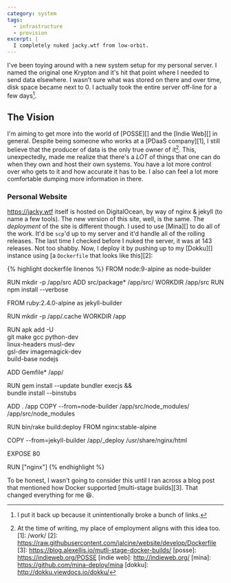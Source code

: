 ```yaml
---
category: system
tags:
  - infrastructure
  - provision
excerpt: |
  I completely nuked jacky.wtf from low-orbit.
---
```


I've been toying around with a new system setup for my personal server. I named
the original one Krypton and it's hit that point where I needed to send data
elsewhere. I wasn’t sure what was stored on there and over time, disk space
became next to 0. I actually took the entire server off-line for a few days[^1].

## The Vision
I'm aiming to get more into the world of [POSSE][] and the [Indie Web][]
in general. Despite being someone who works at a [PDaaS company][1],
I still believe that the producer of data is the only true owner of
it[^2]. This, unexpectedly, made me realize that there's a _LOT_ of things
that one can do when they own and host their own systems. You have a lot
more control over who gets to it and how accurate it has to be. I also can
feel a lot more comfortable dumping more information in there.

### Personal Website
<https://jacky.wtf> itself is hosted on DigitalOcean, by way of nginx &amp;
jekyll (to name a few tools). The new version of this site, well, is the
same. The _deployment_ of the site is different though. I used to use [Mina][]
to do all of the work. It'd be `scp`'d up to my server and it'd handle all of
the rolling releases. The last time I checked before I nuked the server, it was
at 143 releases. Not too shabby. Now, I deploy it by pushing up to my [Dokku][]
instance using [a `Dockerfile` that looks like this][2]:

{% highlight dockerfile linenos %}
FROM node:9-alpine as node-builder

RUN mkdir -p /app/src
ADD src/package* /app/src/
WORKDIR /app/src
RUN npm install --verbose

FROM ruby:2.4.0-alpine as jekyll-builder

RUN mkdir -p /app/.cache
WORKDIR /app

RUN apk add -U \
  git make gcc python-dev \
  linux-headers musl-dev \
  gsl-dev imagemagick-dev \
  build-base nodejs

ADD Gemfile* /app/

RUN gem install --update bundler execjs && \
    bundle install --binstubs

ADD . /app
COPY --from=node-builder /app/src/node_modules/ /app/src/node_modules

RUN bin/rake build:deploy
FROM nginx:stable-alpine

COPY --from=jekyll-builder /app/_deploy /usr/share/nginx/html

EXPOSE 80

RUN ["nginx"]
{% endhighlight %}

To be honest, I wasn't going to consider this until I ran across a blog post
that mentioned how Docker supported [multi-stage builds][3]. That changed
everything for me :laughing:.

[^1]: I put it back up because it unintentionally broke a bunch of links.
[^2]: At the time of writing, my place of employment aligns with this idea too.
[1]: /work/
[2]: https://raw.githubusercontent.com/jalcine/website/develop/Dockerfile
[3]: https://blog.alexellis.io/mutli-stage-docker-builds/
[posse]: https://indieweb.org/POSSE
[indie web]: http://indieweb.org/
[mina]: https://github.com/mina-deploy/mina
[dokku]: http://dokku.viewdocs.io/dokku/
